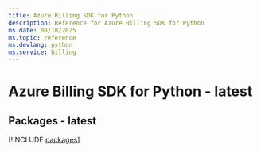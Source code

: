 ```yaml
---
title: Azure Billing SDK for Python
description: Reference for Azure Billing SDK for Python
ms.date: 08/18/2025
ms.topic: reference
ms.devlang: python
ms.service: billing
---
```

# Azure Billing SDK for Python - latest
## Packages - latest
[!INCLUDE [packages](billing-index.md)]